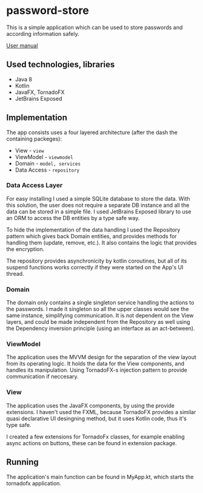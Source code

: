 # password-store
 
 This is a simple application which can be used to store passwords and according information safely.
 
 [User manual](manual.md)
 
## Used technologies, libraries

* Java 8
* Kotlin 
* JavaFX, TornadoFX
* JetBrains Exposed
 
## Implementation
The app consists uses a four layered architecture (after the dash the containing packeges):
+ View - `view`
+ ViewModel - `viewmodel`
+ Domain - `model, services`
+ Data Access - `repository`

### Data Access Layer
For easy installing I used a simple SQLite database to store the data.
With this solution, the user does not require a separate DB instance and all the data can be stored in a simple file.
I used JetBrains Exposed library to use an ORM to access the DB entities by a type safe way.

To hide the implementation of the data handling I used the Repository pattern which gives back Domain entities,
 and provides methods for handling them (update, remove, etc.). It also contains the
 logic that provides the encryption.
 
 The repository provides asynchronicity by kotlin coroutines, but all of its suspend functions
 works correctly if they were started on the App's UI thread.
 
 ### Domain
 
 The domain only contains a single singleton service handling the actions to the passwords.
 I made it singleton so all the upper classes would see the same instance, simplifying communication.
 It is not dependent on the View layers, and could be made independent from the Repository as well using
 the Dependency inversion principle (using an interface as an act-between).
 
 ### ViewModel
 The application uses the MVVM design for the separation of the view layout from its operating logic.
 It holds the data for the View components, and handles its manipulation. Using TornadoFX-s injection pattern to provide communication if neccesary.
 
 ### View
 The application uses the JavaFX components, by using the provide extensions. I haven't used the FXML, because
 TornadoFX provides a similar quasi declarative UI desingning method, but it uses Kotlin code, thus it's type safe.
 
 I created a few extensions for TornadoFx classes, for example enabling async actions on buttons, these can be found in
 extension package.
 
 ## Running
 
 The application's main function can be found in MyApp.kt, which starts the tornadofx application.